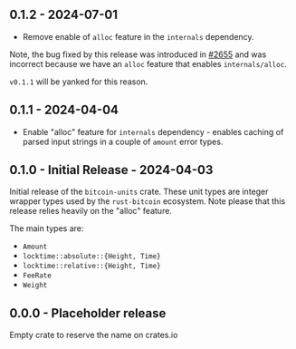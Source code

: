 ## 0.1.2 - 2024-07-01

* Remove enable of `alloc` feature in the `internals` dependency.

Note, the bug fixed by this release was introduced in
[#2655](https://github.com/rust-bitcoin/rust-bitcoin/pull/2655) and
was incorrect because we have an `alloc` feature that enables
`internals/alloc`.

`v0.1.1` will be yanked for this reason.

## 0.1.1 - 2024-04-04

* Enable "alloc" feature for `internals` dependency - enables caching
  of parsed input strings in a couple of `amount` error types.

## 0.1.0 - Initial Release - 2024-04-03

Initial release of the `bitcoin-units` crate. These unit types are
integer wrapper types used by the `rust-bitcoin` ecosystem. Note
please that this release relies heavily on the "alloc" feature.

The main types are:

- `Amount`
- `locktime::absolute::{Height, Time}`
- `locktime::relative::{Height, Time}`
- `FeeRate`
- `Weight`

## 0.0.0 - Placeholder release

Empty crate to reserve the name on crates.io